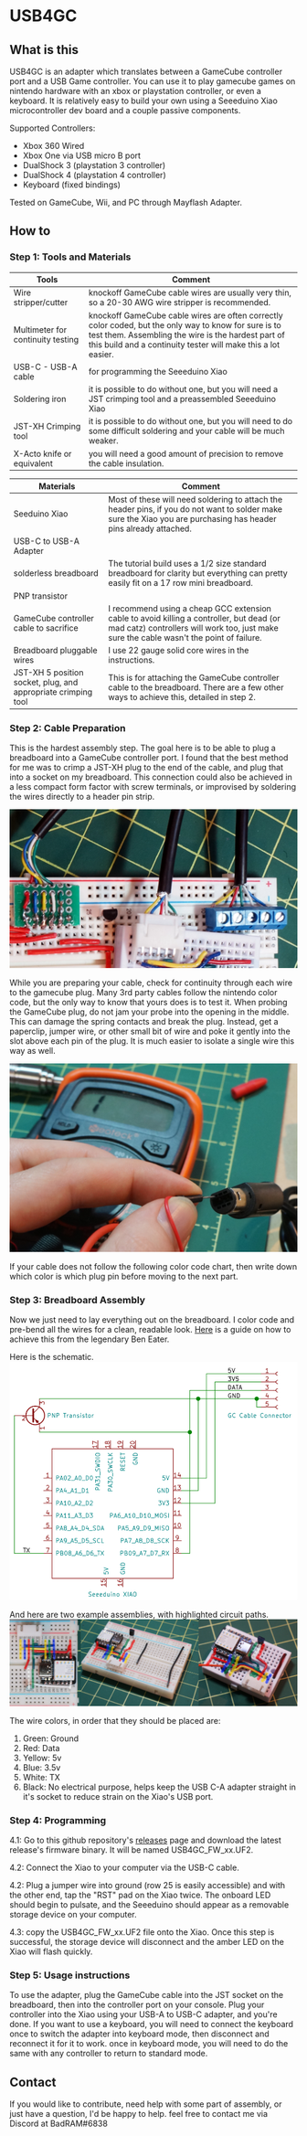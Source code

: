 # USB4GC

## What is this
USB4GC is an adapter which translates between a GameCube controller port and a USB Game controller. You can use it to play gamecube games on nintendo hardware with an xbox or playstation controller, or even a keyboard. It is relatively easy to build your own using a Seeeduino Xiao microcontroller dev board and a couple passive components.

Supported Controllers:
 - Xbox 360 Wired
 - Xbox One via USB micro B port
 - DualShock 3 (playstation 3 controller)
 - DualShock 4 (playstation 4 controller)
 - Keyboard (fixed bindings)

Tested on GameCube, Wii, and PC through Mayflash Adapter.


## How to

### Step 1: Tools and Materials

Tools | Comment
-|-
Wire stripper/cutter | knockoff GameCube cable wires are usually very thin, so a 20-30 AWG wire stripper is recommended.
Multimeter for continuity testing | knockoff GameCube cable wires are often correctly color coded, but the only way to know for sure is to test them. Assembling the wire is the hardest part of this build and a continuity tester will make this a lot easier.
USB-C - USB-A cable | for programming the Seeeduino Xiao
Soldering iron | it is possible to do without one, but you will need a JST crimping tool and a preassembled Seeeduino Xiao
JST-XH Crimping tool | it is possible to do without one, but you will need to do some difficult soldering and your cable will be much weaker.
X-Acto knife or equivalent | you will need a good amount of precision to remove the cable insulation.

Materials | Comment
-|-
Seeduino Xiao | Most of these will need soldering to attach the header pins, if you do not want to solder make sure the Xiao you are purchasing has header pins already attached.
USB-C to USB-A Adapter | 
solderless breadboard | The tutorial build uses a 1/2 size standard breadboard for clarity but everything can pretty easily fit on a 17 row mini breadboard.
PNP transistor | 
GameCube controller cable to sacrifice | I recommend using a cheap GCC extension cable to avoid killing a controller, but dead (or mad catz) controllers will work too, just make sure the cable wasn't the point of failure.
Breadboard pluggable wires | I use 22 gauge solid core wires in the instructions.
JST-XH 5 position socket, plug, and appropriate crimping tool | This is for attaching the GameCube controller cable to the breadboard. There are a few other ways to achieve this, detailed in step 2.

### Step 2: Cable Preparation

This is the hardest assembly step. The goal here is to be able to plug a breadboard into a GameCube controller port. I found that the best method for me was to crimp a JST-XH plug to the end of the cable, and plug that into a socket on my breadboard. This connection could also be achieved in a less compact form factor with screw terminals, or improvised by soldering the wires directly to a header pin strip.

![Schematic.png](https://github.com/BadRAM/USB4GC/blob/main/docs/Connectors.png)

While you are preparing your cable, check for continuity through each wire to the gamecube plug. Many 3rd party cables follow the nintendo color code, but the only way to know that yours does is to test it. When probing the GameCube plug, do not jam your probe into the opening in the middle. This can damage the spring contacts and break the plug. Instead, get a paperclip, jumper wire, or other small bit of wire and poke it gently into the slot above each pin of the plug. It is much easier to isolate a single wire this way as well.

![Schematic.png](https://github.com/BadRAM/USB4GC/blob/main/docs/Probing.png)

If your cable does not follow the following color code chart, then write down which color is which plug pin before moving to the next part.




<!-- 2.1: Decide how long you want your adapter's cable to be, then cut your GameCube controller cable to that length, plus about 2 centimeters.

2.2: Carefully cut away 1.5 cm of the rubber cable insulation, and then peel back the foil shielding around the wire bundle (if present). Check that none of the wires have been damaged or removed in the procedure. If any of them have, cut the entire cable off just above the damage and start again.

2.3: Strip the top 3mm of each wire. Once they are all stripped, test each one for continuity to each pin of the gamecube plug. If any of them do not make continuity, or make continuity at more than one pin, check the whole cable for damage. if the cable has been damaged, cut just below that and return to step 2.1. If the cable colors do not match the provided diagram, Draw your own with the correct colors and remember to use it in step 2.6. The two ground wires are interchangable, we are going to tie them together in part 3 anyway so don't sweat mixing them up. If your wire stripper is too big and strong for the pathetic wires they use in these cables, try the technique in fig. C, where you hold the wire against the back of the stripper with your thumb, and pull the wire out perpendicular.

2.4: If there is a wire connected to shield (this is often not insulated), cut it down to the edge of the cable insulation to get it out of the way.

2.5: Crimp JST-XH connectors to the ends of all the remaining wires. Refer to [this](https://iotexpert.com/jst-connector-crimping-insanity/) guide if you need help, but stop short of inserting the crimped wires into the plug housing.

2.6: Insert the crimped wires into the housing according to this diagram and the color chart from step 2.3.

2.7: perform one final continuity check and you are done! proceed to Step 3.


2b.1: Perform 2.1 through 2.4, but cut away much more cable insulation, and strip at least 5mm from the wires.

2b.2: break off a segment of perfboard -->


### Step 3: Breadboard Assembly

Now we just need to lay everything out on the breadboard. I color code and pre-bend all the wires for a clean, readable look. [Here](https://www.youtube.com/watch?v=PE-_rJqvDhQ) is a guide on how to achieve this from the legendary Ben Eater.

Here is the schematic.
![Schematic.png](https://github.com/BadRAM/USB4GC/blob/main/docs/Schematic.png)

And here are two example assemblies, with highlighted circuit paths.
![Schematic.png](https://github.com/BadRAM/USB4GC/blob/main/docs/BBExample.png)

The wire colors, in order that they should be placed are:
 1. Green: Ground
 2. Red: Data
 3. Yellow: 5v
 4. Blue: 3.5v
 5. White: TX
 6. Black: No electrical purpose, helps keep the USB C-A adapter straight in it's socket to reduce strain on the Xiao's USB port.


<!-- 3.1: Place the JST socket, Seeeduino Xiao, and PNP transistor. Make sure the transistor's Flat side is facing outwards, towards the near edge of the breadboard.

3.2: Place all the green wires.

3.3: Place all the red wires.

3.4: Place all the yellow and blue wires.

3.5: Place all the black wires. -->


### Step 4: Programming

4.1: Go to this github repository's [releases](https://github.com/BadRAM/USB4GCsecret/releases) page and download the latest release's firmware binary. It will be named USB4GC_FW_xx.UF2.

4.2: Connect the Xiao to your computer via the USB-C cable.

4.2: Plug a jumper wire into ground (row 25 is easily accessible) and with the other end, tap the "RST" pad on the Xiao twice. The onboard LED should begin to pulsate, and the Seeeduino should appear as a removable storage device on your computer.

4.3: copy the USB4GC_FW_xx.UF2 file onto the Xiao. Once this step is successful, the storage device will disconnect and the amber LED on the Xiao will flash quickly.


### Step 5: Usage instructions

To use the adapter, plug the GameCube cable into the JST socket on the breadboard, then into the controller port on your console. Plug your controller into the Xiao using your USB-A to USB-C adapter, and you're done. If you want to use a keyboard, you will need to connect the keyboard once to switch the adapter into keyboard mode, then disconnect and reconnect it for it to work. once in keyboard mode, you will need to do the same with any controller to return to standard mode.


## Contact

If you would like to contribute, need help with some part of assembly, or just have a question, I'd be happy to help. feel free to contact me via Discord at BadRAM#6838
